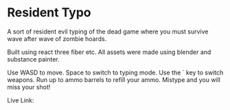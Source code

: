# Resident Typo

A sort of resident evil typing of the dead game where you must survive wave after wave of zombie hoards.

Built using react three fiber etc. All assets were made using blender and substance painter.

Use WASD to move. Space to switch to typing mode. Use the ` key to switch weapons. Run up to ammo barrels to refill your ammo. Mistype and you will miss your shot!

Live Link:
